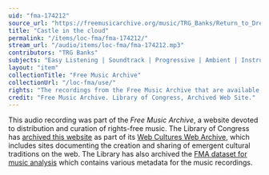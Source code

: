 ```yaml
---
uid: "fma-174212"
source_url: "https://freemusicarchive.org/music/TRG_Banks/Return_to_Dreamland/Castle_in_the_cloud"
title: "Castle in the cloud"
permalink: "/items/loc-fma/fma-174212/"
stream_url: "/audio/items/loc-fma/fma-174212.mp3"
contributors: "TRG Banks"
subjects: "Easy Listening | Soundtrack | Progressive | Ambient | Instrumental"
layout: "item"
collectionTitle: "Free Music Archive"
collectionUrl: "/loc-fma/use/"
rights: "The recordings from the Free Music Archive that are available on Citizen DJ have a CC0 1.0 Universal License (Public Domain Dedication) which means you can copy, modify, distribute and perform the work, even for commercial purposes, all without asking permission."
credit: "Free Music Archive. Library of Congress, Archived Web Site."
---
```


This audio recording was part of the _Free Music Archive_, a website devoted to distribution and curation of rights-free music. The Library of Congress has [archived this website](https://www.loc.gov/item/lcwaN0026492/) as part of its [Web Cultures Web Archive](https://www.loc.gov/collections/web-cultures-web-archive/about-this-collection/), which includes sites documenting the creation and sharing of emergent cultural traditions on the web. The Library has also archived the [FMA dataset for music analysis](https://catalog.loc.gov/vwebv/search?searchCode=LCCN&searchArg=2018655052&searchType=1&permalink=y) which contains various metadata for the music recordings.